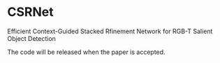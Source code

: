 # CSRNet


Efficient Context-Guided Stacked Rfinement Network for RGB-T Salient Object Detection


The code will be released when the paper is accepted.
